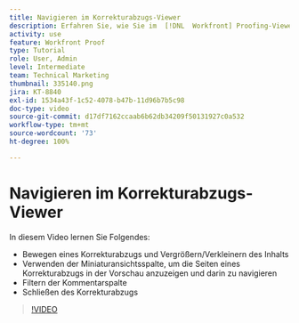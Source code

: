 ```yaml
---
title: Navigieren im Korrekturabzugs-Viewer
description: Erfahren Sie, wie Sie im  [!DNL  Workfront] Proofing-Viewer einen Korrekturabzug verschieben, den Inhalt vergrößern/verkleinern, die Miniaturbildspalte verwenden, Korrekturabzugskommentare filtern und vieles mehr.
activity: use
feature: Workfront Proof
type: Tutorial
role: User, Admin
level: Intermediate
team: Technical Marketing
thumbnail: 335140.png
jira: KT-8840
exl-id: 1534a43f-1c52-4078-b47b-11d96b7b5c98
doc-type: video
source-git-commit: d17df7162ccaab6b62db34209f50131927c0a532
workflow-type: tm+mt
source-wordcount: '73'
ht-degree: 100%

---
```


# Navigieren im Korrekturabzugs-Viewer

In diesem Video lernen Sie Folgendes:

* Bewegen eines Korrekturabzugs und Vergrößern/Verkleinern des Inhalts
* Verwenden der Miniaturansichtsspalte, um die Seiten eines Korrekturabzugs in der Vorschau anzuzeigen und darin zu navigieren
* Filtern der Kommentarspalte
* Schließen des Korrekturabzugs

>[!VIDEO](https://video.tv.adobe.com/v/335140/?quality=12&learn=on&enablevpops)

<!-- 
## Learn more
* Review a static proof
* Search within a proof
* Compare proofs
* Configure proofing viewer settings
* View the [!DNL Workfront] object associated with a proof
* Share a proof from the proofing viewer
* Print a proof summary within [!DNL Workfront]
-->
